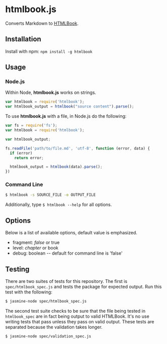# htmlbook.js

Converts Markdown to [HTMLBook](https://github.com/oreillymedia/htmlbook).

## Installation

Install with npm: `npm install -g htmlbook`

## Usage

### Node.js

Within Node, **htmlbook.js** works on strings.

```javascript
var htmlbook = require('htmlbook');
var htmlbook_output = htmlbook("source content").parse();
```

To use **htmlbook.js** with a file, in Node.js do the following:

```javascript
var fs = require('fs');
var htmlbook = require('htmlbook');

var htmlbook_output;

fs.readFile('path/to/file.md', 'utf-8', function (error, data) {
  if (error)
    return error;

  htmlbook_output = htmlbook(data).parse();
})
```

### Command Line

```bash
$ htmlbook -s SOURCE_FILE -o OUTPUT_FILE
```

Additionally, type `$ htmlbook --help` for all options.

## Options

Below is a list of available options, default value is emphasized.

- fragment: _false_ or true
- level: _chapter_ or book
- debug: boolean -- default for command line is 'false'

## Testing

There are two suites of tests for this repository. The first is `spec/htmlbook_spec.js` and tests the package for expected output. Run this test with the following:

```bash
$ jasmine-node spec/htmlbook_spec.js
```

The second test suite checks to be sure that the file being tested in `htmlbook_spec` are in fact being output to valid HTMLBook. It's no use writing tests that pass unless they pass on valid output. These tests are separated because the validation takes longer.

```bash
$ jasmine-node spec/validation_spec.js
```